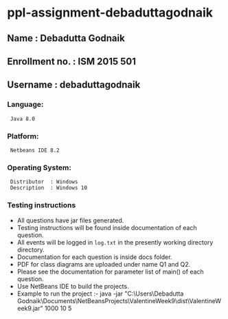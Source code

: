 # ppl-assignment-debaduttagodnaik

## Name           : Debadutta Godnaik
## Enrollment no. : ISM 2015 501
## Username       : debaduttagodnaik

### Language:

```
 Java 8.0
```

### Platform:

```
 Netbeans IDE 8.2
```

### Operating System:

```
 Distributor  :	Windows
 Description  :	Windows 10
```

### Testing instructions

* All questions have jar files generated.
* Testing instructions will be found inside documentation of each question.
* All events will be logged in `log.txt` in the presently working directory directory.
* Documentation for each question is inside docs folder.
* PDF for class diagrams are uploaded under name Q1 and Q2.
* Please see the documentation for parameter list of main() of each question.
* Use NetBeans IDE to build the projects.
* Example to run the project :- java -jar "C:\Users\Debadutta Godnaik\Documents\NetBeansProjects\ValentineWeek9\dist\ValentineWeek9.jar" 1000 10 5

